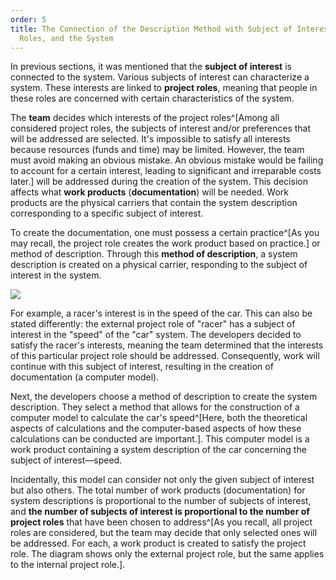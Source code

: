 ```yaml
---
order: 5
title: The Connection of the Description Method with Subject of Interest, Project
  Roles, and the System
---
```


In previous sections, it was mentioned that the **subject of interest** is connected to the system. Various subjects of interest can characterize a system. These interests are linked to **project roles**, meaning that people in these roles are concerned with certain characteristics of the system.

The **team** decides which interests of the project roles^[Among all considered project roles, the subjects of interest and/or preferences that will be addressed are selected. It's impossible to satisfy all interests because resources (funds and time) may be limited. However, the team must avoid making an obvious mistake. An obvious mistake would be failing to account for a certain interest, leading to significant and irreparable costs later.] will be addressed during the creation of the system. This decision affects what **work products** (**documentation**) will be needed. Work products are the physical carriers that contain the system description corresponding to a specific subject of interest.

To create the documentation, one must possess a certain practice^[As you may recall, the project role creates the work product based on practice.] or method of description. Through this **method of description**, a system description is created on a physical carrier, responding to the subject of interest in the system.

![](/text/Introduction-to-SThinking/2024-11-23T2158/6000/18.png)

For example, a racer's interest is in the speed of the car. This can also be stated differently: the external project role of "racer" has a subject of interest in the "speed" of the "car" system. The developers decided to satisfy the racer's interests, meaning the team determined that the interests of this particular project role should be addressed. Consequently, work will continue with this subject of interest, resulting in the creation of documentation (a computer model).

Next, the developers choose a method of description to create the system description. They select a method that allows for the construction of a computer model to calculate the car's speed^[Here, both the theoretical aspects of calculations and the computer-based aspects of how these calculations can be conducted are important.]. This computer model is a work product containing a system description of the car concerning the subject of interest—speed.

Incidentally, this model can consider not only the given subject of interest but also others. The total number of work products (documentation) for system descriptions is proportional to the number of subjects of interest, and **the number of subjects of interest is proportional to the number of project roles** that have been chosen to address^[As you recall, all project roles are considered, but the team may decide that only selected ones will be addressed. For each, a work product is created to satisfy the project role. The diagram shows only the external project role, but the same applies to the internal project role.].